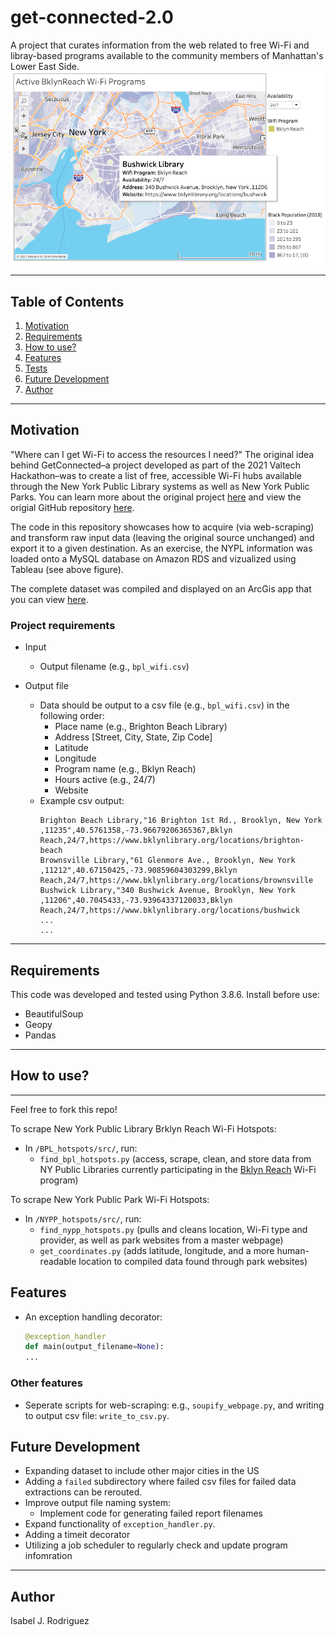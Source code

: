 # get-connected-2.0

A project that curates information from the web related to free Wi-Fi and libray-based programs available to the community members of Manhattan's Lower East Side.  
![alt text](https://github.com/space-isa/get-connected-2.0/blob/main/docs/images/test-mysql-tableau-connect.png?raw=true)

---
## Table of Contents 
1. [Motivation](#motivation) 
2. [Requirements](#requirements)
3. [How to use?](#how-to-use) 
4. [Features](#features) 
5. [Tests](#tests)
6. [Future Development](#future-development)
7. [Author](#author)

---

## Motivation 
"Where can I get Wi-Fi to access the resources I need?" The original idea behind GetConnected–a project developed as part of the 2021 Valtech Hackathon–was to create a list of free, accessible Wi-Fi hubs available through the New York Public Library systems as well as New York Public Parks. You can learn more about the original project [here](https://docs.google.com/presentation/d/1WGnWsrTT71dQXkPMeNkUDvsj775XcF3k-BXl8jDQxYI/edit) and view the origial GitHub repository [here](https://github.com/space-isa/get-connected).

The code in this repository showcases how to acquire (via web-scraping) and transform raw input data (leaving the original source unchanged) and export it to a given destination. As an exercise, the NYPL information was loaded onto a MySQL database on Amazon RDS and vizualized using Tableau (see above figure).

The complete dataset was compiled and displayed on an ArcGis app that you can view [here](https://www.arcgis.com/apps/instant/minimalist/index.html?appid=6cbf6c4a11b54c8190aaeb5ad1ae1896).

### Project requirements

- Input
   - Output filename  (e.g., `bpl_wifi.csv`)

- Output file
   - Data should be output to a csv file (e.g., `bpl_wifi.csv`) in the following order:
        - Place name (e.g., Brighton Beach Library)
        - Address [Street, City, State, Zip Code]
        - Latitude
        - Longitude
        - Program name (e.g., Bklyn Reach)
        - Hours active (e.g., 24/7)
        - Website
   - Example csv output:    
      ```
      Brighton Beach Library,"16 Brighton 1st Rd., Brooklyn, New York ,11235",40.5761358,-73.96679206365367,Bklyn  Reach,24/7,https://www.bklynlibrary.org/locations/brighton-beach
      Brownsville Library,"61 Glenmore Ave., Brooklyn, New York ,11212",40.67150425,-73.90859604303299,Bklyn Reach,24/7,https://www.bklynlibrary.org/locations/brownsville
      Bushwick Library,"340 Bushwick Avenue, Brooklyn, New York ,11206",40.7045433,-73.93964337120033,Bklyn Reach,24/7,https://www.bklynlibrary.org/locations/bushwick
      ...
      ...
      ```
 

---

## Requirements
This code was developed and tested using Python 3.8.6.
Install before use: 
- BeautifulSoup 
- Geopy
- Pandas

---

## How to use? 

--- 
Feel free to fork this repo! 

To scrape New York Public Library Brklyn Reach Wi-Fi Hotspots: 
- In ```/BPL_hotspots/src/```, run: 
     - ```find_bpl_hotspots.py``` (access, scrape, clean, and store data from NY Public Libraries currently participating in the [Bklyn Reach](https://www.bklynlibrary.org/reach/) Wi-Fi program)

To scrape New York Public Park Wi-Fi Hotspots:
- In ```/NYPP_hotspots/src/```, run: 
    - ```find_nypp_hotspots.py``` (pulls and cleans location, Wi-Fi type and provider, as well as park websites from a master webpage)
    - ```get_coordinates.py``` (adds latitude, longitude, and a more human-readable location to compiled data found through park websites) 

## Features 

- An exception handling decorator: 
   ```python
   @exception_handler
   def main(output_filename=None):
   ...
   ```

### Other features 
- Seperate scripts for web-scraping: e.g., `soupify_webpage.py`, and writing to output csv file: `write_to_csv.py`. 


## Future Development

- Expanding dataset to include other major cities in the US
- Adding a `failed` subdirectory where failed csv files for failed data extractions can be rerouted.  
- Improve output file naming system: 
   - Implement code for generating failed report filenames
- Expand functionality of `exception_handler.py`.
- Adding a timeit decorator
- Utilizing a job scheduler to regularly check and update program infomration

---

## Author 
Isabel J. Rodriguez 
